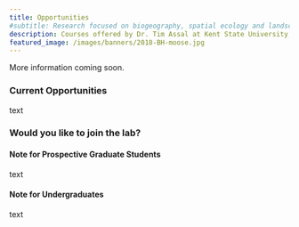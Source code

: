 ```yaml
---
title: Opportunities
#subtitle: Research focused on biogeography, spatial ecology and landscape change at Kent State University
description: Courses offered by Dr. Tim Assal at Kent State University; R, Environmental Data Analysis, Remote Sensing, Natural Disasters and Society
featured_image: /images/banners/2018-BH-moose.jpg
---
```


More information coming soon.

### Current Opportunities

text

### Would you like to join the lab?

#### Note for Prospective Graduate Students 

text

#### Note for Undergraduates 

text
